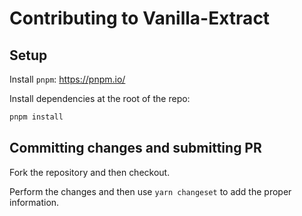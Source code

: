 # Contributing to Vanilla-Extract

## Setup

Install `pnpm`: https://pnpm.io/

Install dependencies at the root of the repo:

```bash
pnpm install
```

## Committing changes and submitting PR

Fork the repository and then checkout.

Perform the changes and then use `yarn changeset` to add the proper information.
